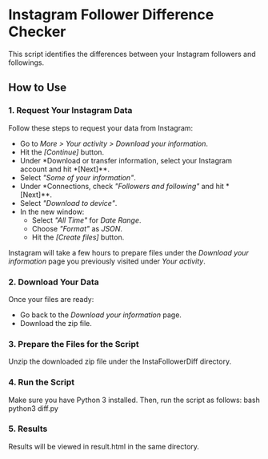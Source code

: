 # Instagram Follower Difference Checker

This script identifies the differences between your Instagram followers and followings.

## How to Use

### 1. Request Your Instagram Data
Follow these steps to request your data from Instagram:
- Go to *More > Your activity > Download your information*.
- Hit the *[Continue]* button.
- Under *Download or transfer information, select your Instagram account and hit *[Next]**.
- Select *"Some of your information"*.
- Under *Connections, check *"Followers and following"* and hit *[Next]**.
- Select *"Download to device"*.
- In the new window:
  - Select *"All Time"* for *Date Range*.
  - Choose *"Format"* as *JSON*.
  - Hit the *[Create files]* button.

Instagram will take a few hours to prepare files under the *Download your information* page you previously visited under *Your activity*.

### 2. Download Your Data
Once your files are ready:
- Go back to the *Download your information* page.
- Download the zip file.

### 3. Prepare the Files for the Script
Unzip the downloaded zip file under the InstaFollowerDiff directory.

### 4. Run the Script
Make sure you have Python 3 installed. Then, run the script as follows:
bash
python3 diff.py

### 5. Results
Results will be viewed in result.html in the same directory.

